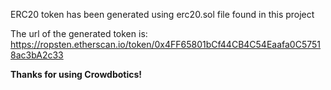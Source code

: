 ERC20 token has been generated using erc20.sol file found in this project

The url of the generated token is: https://ropsten.etherscan.io/token/0x4FF65801bCf44CB4C54Eaafa0C57518ac3bA2c33

**Thanks for using Crowdbotics!**